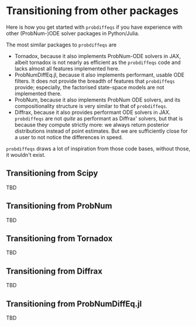 # Transitioning from other packages

Here is how you get started with ``probdiffeqs`` if you have experience with other (ProbNum-)ODE solver packages in Python/Julia.

The most similar packages to ``probdiffeqs`` are

* Tornadox, because it also implements ProbNum-ODE solvers in JAX, albeit tornadox is not nearly as efficient as the ``probdiffeqs`` code and lacks almost all features implemented here.
* ProbNumDiffEq.jl, because it also implements performant, usable ODE filters. It does not provide the breadth of features that ``probdiffeqs`` provide; especially, the factorised state-space models are not implemented there.
* ProbNum, because it also implements ProbNum ODE solvers, and its compositionality structure is very similar to that of ``probdiffeqs``.
* Diffrax, because it also provides performant ODE solvers in JAX. ``probdiffeqs`` are not _quite_ as performant as Diffrax' solvers, but that is because they compute strictly more: we always return posterior distributions instead of point estimates.
But we are sufficiently close for a user to not notice the differences in speed.

``probdiffeqs`` draws a lot of inspiration from those code bases, without those,
it wouldn't exist.


## Transitioning from Scipy
TBD

## Transitioning from ProbNum
TBD

## Transitioning from Tornadox
TBD

## Transitioning from Diffrax
TBD

## Transitioning from ProbNumDiffEq.jl
TBD
